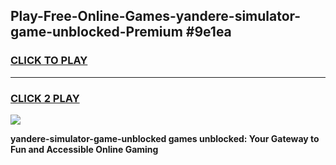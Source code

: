
## Play-Free-Online-Games-yandere-simulator-game-unblocked-Premium #9e1ea
<h3>
<a href="https://premium.freeplayer.one?title=yandere-simulator-game-unblocked&ref=8M">CLICK TO PLAY</a></h3>
<hr>

<h3>
<a href="https://premium.freeplayer.one?title=yandere-simulator-game-unblocked&ref=8M">CLICK 2 PLAY</a>
  
</h3>

<a href="https://premium.freeplayer.one?title=yandere-simulator-game-unblocked&ref=8M"><img src="https://clearcache.store/games.png"></a>


**yandere-simulator-game-unblocked games unblocked: Your Gateway to Fun and Accessible Online Gaming**
